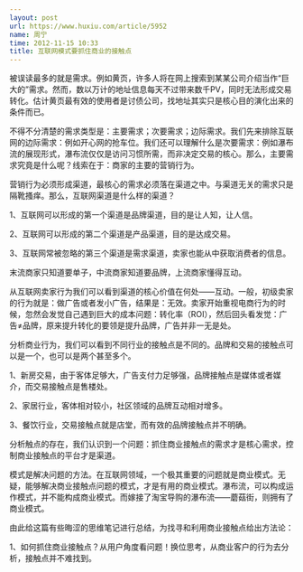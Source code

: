 ```yaml
---
layout: post
url: https://www.huxiu.com/article/5952
name: 周宁
time: 2012-11-15 10:33
title: 互联网模式要抓住商业的接触点
---
```

被误读最多的就是需求。例如黄页，许多人将在网上搜索到某某公司介绍当作“巨大的”需求。然而，数以万计的地址信息每天不过带来数千PV，同时无法形成交易转化。估计黄页最有效的使用者是讨债公司，找地址其实只是核心目的演化出来的条件而已。

不得不分清楚的需求类型是：主要需求；次要需求；边际需求。我们先来排除互联网的边际需求：例如开心网的抢车位。我们还可以理解什么是次要需求：例如瀑布流的展现形式，瀑布流仅仅是访问习惯所需，而非决定交易的核心。那么，主要需求究竟是什么呢？线索在于：商家的主要的营销行为。

营销行为必须形成渠道，最核心的需求必须落在渠道之中。与渠道无关的需求只是隔靴搔痒。那么，互联网渠道是什么样的渠道？

1、互联网可以形成的第一个渠道是品牌渠道，目的是让人知，让人信。

2、互联网可以形成的第二个渠道是产品渠道，目的是达成交易。

3、互联网常被忽略的第三个渠道是需求渠道，卖家也能从中获取消费者的信息。

末流商家只知道要单子，中流商家知道要品牌，上流商家懂得互动。

从互联网卖家行为我们可以看到渠道的核心价值在何处——互动。一般，初级卖家的行为就是：做广告或者发小广告，结果是：无效。卖家开始重视电商行为的时候，忽然会发觉自己遇到巨大的成本问题：转化率（ROI），然后回头看发觉：广告≠品牌，原来提升转化的要领是提升品牌，广告并非一无是处。

分析商业行为，我们可以看到不同行业的接触点是不同的。品牌和交易的接触点可以是一个，也可以是两个甚至多个。

1、新房交易，由于客体足够大，广告支付力足够强，品牌接触点是媒体或者媒介，而交易接触点是售楼处。

2、家居行业，客体相对较小，社区领域的品牌互动相对增多。

3、餐饮行业，交易接触点就是店堂，而有效的品牌接触点并不明确。

分析触点的存在，我们认识到一个问题：抓住商业接触点的需求才是核心需求，控制商业接触点的平台才是渠道。

模式是解决问题的方法。在互联网领域，一个极其重要的问题就是商业模式。无疑，能够解决商业接触点问题的模式，才是有用的商业模式。瀑布流，可以构成运作模式，并不能构成商业模式。而嫁接了淘宝导购的瀑布流——蘑菇街，则拥有了商业模式。

由此给这篇有些晦涩的思维笔记进行总结，为找寻和利用商业接触点给出方法论：

1、如何抓住商业接触点？从用户角度看问题！换位思考，从商业客户的行为去分析，接触点并不难找到。


